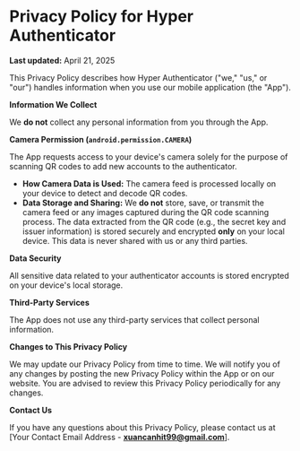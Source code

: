 # Privacy Policy for Hyper Authenticator

**Last updated:** April 21, 2025

This Privacy Policy describes how Hyper Authenticator ("we," "us," or "our") handles information when you use our mobile application (the "App").

**Information We Collect**

We **do not** collect any personal information from you through the App.

**Camera Permission (`android.permission.CAMERA`)**

The App requests access to your device's camera solely for the purpose of scanning QR codes to add new accounts to the authenticator.

*   **How Camera Data is Used:** The camera feed is processed locally on your device to detect and decode QR codes.
*   **Data Storage and Sharing:** We **do not** store, save, or transmit the camera feed or any images captured during the QR code scanning process. The data extracted from the QR code (e.g., the secret key and issuer information) is stored securely and encrypted **only** on your local device. This data is never shared with us or any third parties.

**Data Security**

All sensitive data related to your authenticator accounts is stored encrypted on your device's local storage.

**Third-Party Services**

The App does not use any third-party services that collect personal information.

**Changes to This Privacy Policy**

We may update our Privacy Policy from time to time. We will notify you of any changes by posting the new Privacy Policy within the App or on our website. You are advised to review this Privacy Policy periodically for any changes.

**Contact Us**

If you have any questions about this Privacy Policy, please contact us at [Your Contact Email Address - **xuancanhit99@gmail.com**].